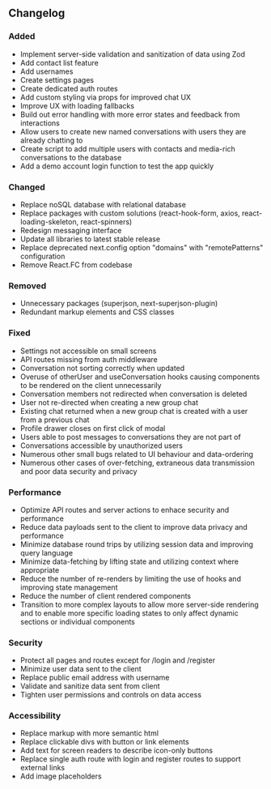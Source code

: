 ## Changelog

### Added
- Implement server-side validation and sanitization of data using Zod
- Add contact list feature
- Add usernames
- Create settings pages
- Create dedicated auth routes
- Add custom styling via props for improved chat UX
- Improve UX with loading fallbacks
- Build out error handling with more error states and feedback from interactions
- Allow users to create new named conversations with users they are already chatting to
- Create script to add multiple users with contacts and media-rich conversations to the database
- Add a demo account login function to test the app quickly

### Changed
- Replace noSQL database with relational database
- Replace packages with custom solutions (react-hook-form, axios, react-loading-skeleton, react-spinners)
- Redesign messaging interface 
- Update all libraries to latest stable release
- Replace deprecated next.config option "domains" with "remotePatterns" configuration
- Remove React.FC from codebase

### Removed
- Unnecessary packages (superjson, next-superjson-plugin)
- Redundant markup elements and CSS classes

### Fixed
- Settings not accessible on small screens
- API routes missing from auth middleware
- Conversation not sorting correctly when updated
- Overuse of otherUser and useConversation hooks causing components to be rendered on the client unnecessarily
- Conversation members not redirected when conversation is deleted
- User not re-directed when creating a new group chat
- Existing chat returned when a new group chat is created with a user from a previous chat
- Profile drawer closes on first click of modal
- Users able to post messages to conversations they are not part of
- Conversations accessible by unauthorized users
- Numerous other small bugs related to UI behaviour and data-ordering
- Numerous other cases of over-fetching, extraneous data transmission and poor data security and privacy

### Performance

- Optimize API routes and server actions to enhace security and performance
- Reduce data payloads sent to the client to improve data privacy and performance
- Minimize database round trips by utilizing session data and improving query language
- Minimize data-fetching by lifting state and utilizing context where appropriate
- Reduce the number of re-renders by limiting the use of hooks and improving state management
- Reduce the number of client rendered components
- Transition to more complex layouts to allow more server-side rendering and to enable more specific loading states to only affect dynamic sections or individual components

### Security
- Protect all pages and routes except for /login and /register
- Minimize user data sent to the client
- Replace public email address with username
- Validate and sanitize data sent from client
- Tighten user permissions and controls on data access

### Accessibility

- Replace markup with more semantic html
- Replace clickable divs with button or link elements
- Add text for screen readers to describe icon-only buttons
- Replace single auth route with login and register routes to support external links
- Add image placeholders